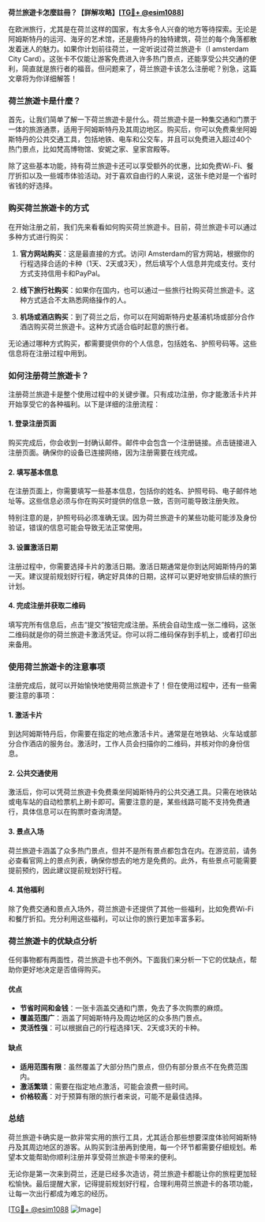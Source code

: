 **荷兰旅遊卡怎麼註冊？【詳解攻略】[[TG💪+ @esim1088](https://t.me/s/esim1088)]**

在欧洲旅行，尤其是在荷兰这样的国家，有太多令人兴奋的地方等待探索。无论是阿姆斯特丹的运河、海牙的艺术馆，还是鹿特丹的独特建筑，荷兰的每个角落都散发着迷人的魅力。如果你计划前往荷兰，一定听说过荷兰旅遊卡（I amsterdam City Card）。这张卡不仅能让游客免费进入许多热门景点，还能享受公共交通的便利，简直就是旅行者的福音。但问题来了，荷兰旅遊卡该怎么注册呢？别急，这篇文章将为你详细解答！

### 荷兰旅遊卡是什麼？

首先，让我们简单了解一下荷兰旅遊卡是什么。荷兰旅遊卡是一种集交通和门票于一体的旅游通票，适用于阿姆斯特丹及其周边地区。购买后，你可以免费乘坐阿姆斯特丹的公共交通工具，包括地铁、电车和公交车，并且可以免费进入超过40个热门景点，比如梵高博物馆、安妮之家、皇家宫殿等。

除了这些基本功能，持有荷兰旅遊卡还可以享受额外的优惠，比如免费Wi-Fi、餐厅折扣以及一些城市体验活动。对于喜欢自由行的人来说，这张卡绝对是一个省时省钱的好选择。

### 购买荷兰旅遊卡的方式

在开始注册之前，我们先来看看如何购买荷兰旅遊卡。目前，荷兰旅遊卡可以通过多种方式进行购买：

1. **官方网站购买**：这是最直接的方式。访问I Amsterdam的官方网站，根据你的行程选择合适的卡种（1天、2天或3天），然后填写个人信息并完成支付。支付方式支持信用卡和PayPal。

2. **线下旅行社购买**：如果你在国内，也可以通过一些旅行社购买荷兰旅遊卡。这种方式适合不太熟悉网络操作的人。

3. **机场或酒店购买**：到了荷兰之后，你可以在阿姆斯特丹史基浦机场或部分合作酒店购买荷兰旅遊卡。这种方式适合临时起意的旅行者。

无论通过哪种方式购买，都需要提供你的个人信息，包括姓名、护照号码等。这些信息将在注册过程中用到。

### 如何注册荷兰旅遊卡？

注册荷兰旅遊卡是整个使用过程中的关键步骤。只有成功注册，你才能激活卡片并开始享受它的各种福利。以下是详细的注册流程：

#### 1. 登录注册页面

购买完成后，你会收到一封确认邮件。邮件中会包含一个注册链接。点击链接进入注册页面。确保你的设备已连接网络，因为注册需要在线完成。

#### 2. 填写基本信息

在注册页面上，你需要填写一些基本信息，包括你的姓名、护照号码、电子邮件地址等。这些信息必须与你在购买时提供的信息一致，否则可能导致注册失败。

特别注意的是，护照号码必须准确无误。因为荷兰旅遊卡的某些功能可能涉及身份验证，错误的信息可能会导致无法正常使用。

#### 3. 设置激活日期

注册过程中，你需要选择卡片的激活日期。激活日期通常是你到达阿姆斯特丹的第一天。建议提前规划好行程，确定好具体的日期，这样可以更好地安排后续的旅行计划。

#### 4. 完成注册并获取二维码

填写完所有信息后，点击“提交”按钮完成注册。系统会自动生成一张二维码，这张二维码就是你的荷兰旅遊卡激活凭证。你可以将二维码保存到手机上，或者打印出来备用。

### 使用荷兰旅遊卡的注意事项

注册完成后，就可以开始愉快地使用荷兰旅遊卡了！但在使用过程中，还有一些需要注意的事项：

#### 1. 激活卡片

到达阿姆斯特丹后，你需要在指定的地点激活卡片。通常是在地铁站、火车站或部分合作酒店的服务台。激活时，工作人员会扫描你的二维码，并核对你的身份信息。

#### 2. 公共交通使用

激活后，你可以凭荷兰旅遊卡免费乘坐阿姆斯特丹的公共交通工具。只需在地铁站或电车站的自动检票机上刷卡即可。需要注意的是，某些线路可能不支持免费通行，具体信息可以在购票时查询清楚。

#### 3. 景点入场

荷兰旅遊卡涵盖了众多热门景点，但并不是所有景点都包含在内。在游览前，请务必查看官网上的景点列表，确保你想去的地方是免费的。此外，有些景点可能需要提前预约，因此建议提前规划好行程。

#### 4. 其他福利

除了免费交通和景点入场外，荷兰旅遊卡还提供了其他一些福利，比如免费Wi-Fi和餐厅折扣。充分利用这些福利，可以让你的旅行更加丰富多彩。

### 荷兰旅遊卡的优缺点分析

任何事物都有两面性，荷兰旅遊卡也不例外。下面我们来分析一下它的优缺点，帮助你更好地决定是否值得购买。

#### 优点

- **节省时间和金钱**：一张卡涵盖交通和门票，免去了多次购票的麻烦。
- **覆盖范围广**：涵盖了阿姆斯特丹及周边地区的众多热门景点。
- **灵活性强**：可以根据自己的行程选择1天、2天或3天的卡种。

#### 缺点

- **适用范围有限**：虽然覆盖了大部分热门景点，但仍有部分景点不在免费范围内。
- **激活繁琐**：需要在指定地点激活，可能会浪费一些时间。
- **价格较高**：对于预算有限的旅行者来说，可能不是最佳选择。

### 总结

荷兰旅遊卡确实是一款非常实用的旅行工具，尤其适合那些想要深度体验阿姆斯特丹及其周边地区的游客。从购买到注册再到使用，每一个环节都需要仔细规划。希望本文能帮助你顺利注册并享受荷兰旅遊卡带来的便利。

无论你是第一次来到荷兰，还是已经多次造访，荷兰旅遊卡都能让你的旅程更加轻松愉快。最后提醒大家，记得提前规划好行程，合理利用荷兰旅遊卡的各项功能，让每一次出行都成为难忘的经历。

[[TG💪+ @esim1088](https://t.me/s/esim1088) ![Image](https://i.postimg.cc/4NQfJmqS/Snipaste-2025-05-13-00-14-12.png)]